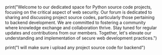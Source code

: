 print("Welcome to our dedicated space for Python source code projects, focusing on the 
critical aspect of web security. Our forum is dedicated to sharing and discussing project source codes,
particularly those pertaining to backend development. We are committed to fostering a community where knowledge exchange and collaboration thrive. Stay tuned for 
regular updates and contributions from our members. Together, let's elevate our understanding and implementation of secure web development practices.")

print("I will make sure i upload any project source code for backend")

